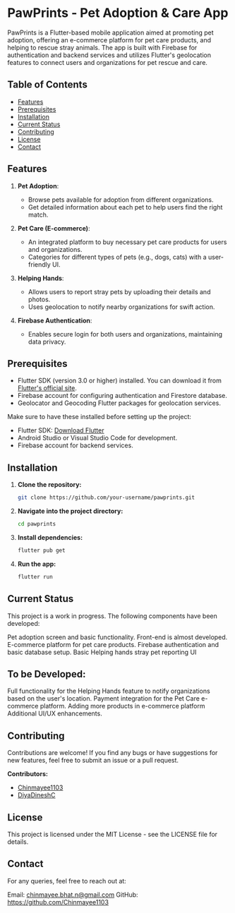 # PawPrints - Pet Adoption & Care App

PawPrints is a Flutter-based mobile application aimed at promoting pet adoption, offering an e-commerce platform for pet care products, and helping to rescue stray animals. The app is built with Firebase for authentication and backend services and utilizes Flutter's geolocation features to connect users and organizations for pet rescue and care.

## Table of Contents
- [Features](#features)
- [Prerequisites](#prerequisites)
- [Installation](#installation)
- [Current Status](#current-status)
- [Contributing](#contributing)
- [License](#license)
- [Contact](#contact)

## Features
1. **Pet Adoption**: 
   - Browse pets available for adoption from different organizations.
   - Get detailed information about each pet to help users find the right match.
   
2. **Pet Care (E-commerce)**:
   - An integrated platform to buy necessary pet care products for users and organizations.
   - Categories for different types of pets (e.g., dogs, cats) with a user-friendly UI.
   
3. **Helping Hands**:
   - Allows users to report stray pets by uploading their details and photos.
   - Uses geolocation to notify nearby organizations for swift action.
   
4. **Firebase Authentication**:
   - Enables secure login for both users and organizations, maintaining data privacy.

## Prerequisites
- Flutter SDK (version 3.0 or higher) installed. You can download it from [Flutter's official site](https://flutter.dev).
- Firebase account for configuring authentication and Firestore database.
- Geolocator and Geocoding Flutter packages for geolocation services.
  
Make sure to have these installed before setting up the project:
- Flutter SDK: [Download Flutter](https://flutter.dev/docs/get-started/install)
- Android Studio or Visual Studio Code for development.
- Firebase account for backend services.

## Installation

1. **Clone the repository:**
   ```bash
   git clone https://github.com/your-username/pawprints.git

2. **Navigate into the project directory:**
   ```bash 
   cd pawprints

3. **Install dependencies:**
   ```bash
   flutter pub get

4. **Run the app:**
   ```bash
   flutter run

## Current Status
This project is a work in progress. The following components have been developed:

Pet adoption screen and basic functionality.
Front-end is almost developed.
E-commerce platform for pet care products.
Firebase authentication and basic database setup.
Basic Helping hands stray pet reporting UI

## To be Developed:

Full functionality for the Helping Hands feature to notify organizations based on the user's location.
Payment integration for the Pet Care e-commerce platform.
Adding more products in e-commerce platform
Additional UI/UX enhancements.


## Contributing

Contributions are welcome! If you find any bugs or have suggestions for new features, feel free to submit an issue or a pull request.

**Contributors:**
- [Chinmayee1103](https://github.com/Chinmayee1103)
- [DiyaDineshC](https://github.com/DiyaDineshC)

## License
This project is licensed under the MIT License - see the LICENSE file for details.

## Contact
For any queries, feel free to reach out at:

Email: chinmayee.bhat.n@gmail.com
GitHub: https://github.com/Chinmayee1103


